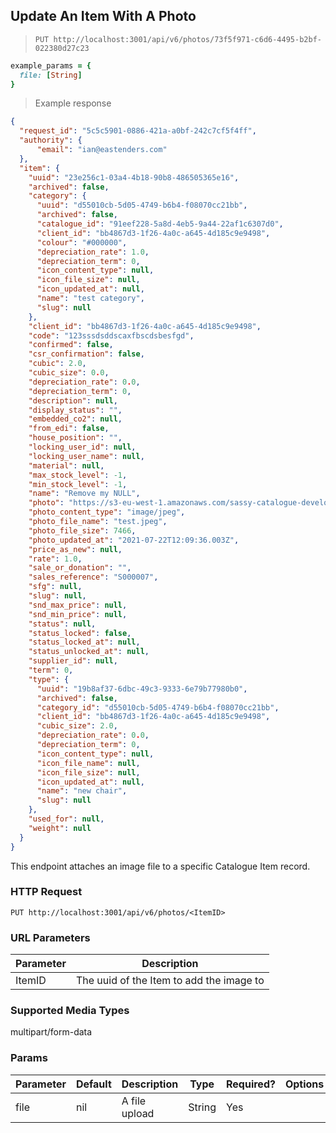 ## Update An Item With A Photo

> `PUT http://localhost:3001/api/v6/photos/73f5f971-c6d6-4495-b2bf-022380d27c23`

```ruby
example_params = {
  file: [String]
}
```

> Example response

```json
{
  "request_id": "5c5c5901-0886-421a-a0bf-242c7cf5f4ff",
  "authority": {
      "email": "ian@eastenders.com"
  },
  "item": {
    "uuid": "23e256c1-03a4-4b18-90b8-486505365e16",
    "archived": false,
    "category": {
      "uuid": "d55010cb-5d05-4749-b6b4-f08070cc21bb",
      "archived": false,
      "catalogue_id": "91eef228-5a8d-4eb5-9a44-22af1c6307d0",
      "client_id": "bb4867d3-1f26-4a0c-a645-4d185c9e9498",
      "colour": "#000000",
      "depreciation_rate": 1.0,
      "depreciation_term": 0,
      "icon_content_type": null,
      "icon_file_size": null,
      "icon_updated_at": null,
      "name": "test category",
      "slug": null
    },
    "client_id": "bb4867d3-1f26-4a0c-a645-4d185c9e9498",
    "code": "123sssdsddscaxfbscdsbesfgd",
    "confirmed": false,
    "csr_confirmation": false,
    "cubic": 2.0,
    "cubic_size": 0.0,
    "depreciation_rate": 0.0,
    "depreciation_term": 0,
    "description": null,
    "display_status": "",
    "embedded_co2": null,
    "from_edi": false,
    "house_position": "",
    "locking_user_id": null,
    "locking_user_name": null,
    "material": null,
    "max_stock_level": -1,
    "min_stock_level": -1,
    "name": "Remove my NULL",
    "photo": "https://s3-eu-west-1.amazonaws.com/sassy-catalogue-development/items/photos/000/000/007/original/test.jpeg?1626955776",
    "photo_content_type": "image/jpeg",
    "photo_file_name": "test.jpeg",
    "photo_file_size": 7466,
    "photo_updated_at": "2021-07-22T12:09:36.003Z",
    "price_as_new": null,
    "rate": 1.0,
    "sale_or_donation": "",
    "sales_reference": "S000007",
    "sfg": null,
    "slug": null,
    "snd_max_price": null,
    "snd_min_price": null,
    "status": null,
    "status_locked": false,
    "status_locked_at": null,
    "status_unlocked_at": null,
    "supplier_id": null,
    "term": 0,
    "type": {
      "uuid": "19b8af37-6dbc-49c3-9333-6e79b77980b0",
      "archived": false,
      "category_id": "d55010cb-5d05-4749-b6b4-f08070cc21bb",
      "client_id": "bb4867d3-1f26-4a0c-a645-4d185c9e9498",
      "cubic_size": 2.0,
      "depreciation_rate": 0.0,
      "depreciation_term": 0,
      "icon_content_type": null,
      "icon_file_name": null,
      "icon_file_size": null,
      "icon_updated_at": null,
      "name": "new chair",
      "slug": null
    },
    "used_for": null,
    "weight": null
  }
}
```

This endpoint attaches an image file to a specific Catalogue Item record.

### HTTP Request

`PUT http://localhost:3001/api/v6/photos/<ItemID>`


### URL Parameters

Parameter | Description
--------- | -----------
ItemID | The uuid of the Item to add the image to


### Supported Media Types

multipart/form-data

### Params

Parameter | Default | Description | Type | Required? | Options
--------- | ------- | ----------- | ---- | --------- | -------
file | nil | A file upload | String | Yes |